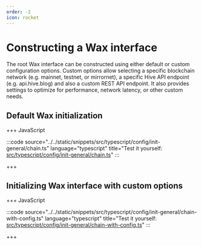 ```yaml
---
order: -2
icon: rocket
---
```


# Constructing a Wax interface

The root Wax interface can be constructed using either default or custom configuration options.
Custom options allow selecting a specific blockchain network (e.g. mainnet, testnet, or mirrornet), a specific Hive API endpoint (e.g. api.hive.blog) and also a custom REST API endpoint. It also provides settings to optimize for performance, network latency, or other custom needs.

## Default Wax initialization

+++ JavaScript

:::code source="../../static/snippets/src/typescript/config/init-general/chain.ts" language="typescript" title="Test it yourself: [src/typescript/config/init-general/chain.ts](https://stackblitz.com/github/openhive-network/wax-doc-snippets?file=src%2Ftypescript%2Fconfig%2Finit-general%2Fchain.ts&startScript=test-config-init-general-chain)" :::

+++

## Initializing Wax interface with custom options

+++ JavaScript

:::code source="../../static/snippets/src/typescript/config/init-general/chain-with-config.ts" language="typescript" title="Test it yourself: [src/typescript/config/init-general/chain-with-config.ts](https://stackblitz.com/github/openhive-network/wax-doc-snippets?file=src%2Ftypescript%2Fconfig%2Finit-general%2Fchain-with-config.ts&startScript=test-config-init-with-config-chain)" :::

+++
